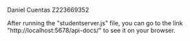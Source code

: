 Daniel Cuentas
Z223669352

After running the "studentserver.js" file, you can go to the link "http://localhost:5678/api-docs/" to see it on your browser.
